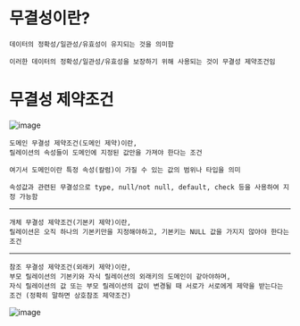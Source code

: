 # 무결성이란?
    데이터의 정확성/일관성/유효성이 유지되는 것을 의미함
    
    이러한 데이터의 정확성/일관성/유효성을 보장하기 위해 사용되는 것이 무결성 제약조건임

# 무결성 제약조건

![image](https://github.com/user-attachments/assets/81d344c0-d098-4ecb-a051-d71e8c5624c5)

    도메인 무결성 제약조건(도메인 제약)이란,
    릴레이션의 속성들이 도메인에 지정된 값만을 가져야 한다는 조건

    여기서 도메인이란 특정 속성(칼럼)이 가질 수 있는 값의 범위나 타입을 의미

    속성값과 관련된 무결성으로 type, null/not null, default, check 등을 사용하여 지정 가능함

<hr>

    개체 무결성 제약조건(기본키 제약)이란,
    릴레이션은 오직 하나의 기본키만을 지정해야하고, 기본키는 NULL 값을 가지지 않아야 한다는 조건

<hr>

    참조 무결성 제약조건(외래키 제약)이란,
    부모 릴레이션의 기본키와 자식 릴레이션의 외래키의 도메인이 같아야하며, 
    자식 릴레이션의 값 또는 부모 릴레이션의 값이 변경될 때 서로가 서로에게 제약을 받는다는 조건 (정확히 말하면 상호참조 제약조건) 
    
![image](https://github.com/user-attachments/assets/3f9ff01c-6300-4e54-8a9b-fde134dad5d7)
